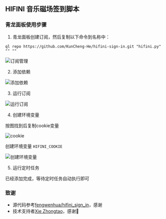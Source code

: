 ## HIFINI 音乐磁场签到脚本

### 青龙面板使用步骤

1. 青龙面板创建订阅，然后复制以下命令到名称中：

```shell
ql repo https://github.com/KunCheng-He/hifini-sign-in.git "hifini.py" "" ""
```

![订阅管理](https://github.com/KunCheng-He/hifini-sign-in/assets/48958733/325aa8ec-68dd-47ed-9ca7-27357a50e4fa)

2. 添加依赖

![添加依赖](https://github.com/KunCheng-He/hifini-sign-in/assets/48958733/e3284d29-6ecd-4224-932b-37b52722339c)

3. 运行订阅

![运行订阅](https://github.com/KunCheng-He/hifini-sign-in/assets/48958733/ac660884-5d81-4dfc-a905-4fc894802dc0)

4. 创建环境变量

按图找到后复制cookie变量

![cookie](https://github.com/KunCheng-He/hifini-sign-in/assets/48958733/ebd0dedd-9f13-46e8-9784-fd799fd83a25)

创建环境变量 `HIFINI_COOKIE`

![创建环境变量](https://github.com/KunCheng-He/hifini-sign-in/assets/48958733/b35671d7-7467-4a10-86de-b695ac8e3efe)

5. 运行定时任务

已经添加完成，等待定时任务自动执行即可

### 致谢

- 源代码参考[fengwenhua/hifini_sign_in](https://github.com/fengwenhua/hifini_sign_in)，感谢
- 技术支持者[Xie Zhongtao](https://github.com/francisol)，感谢🫶

